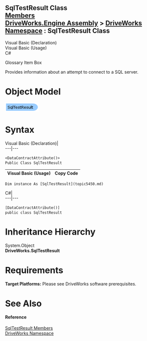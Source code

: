 SqlTestResult Class   
[Members](topic5451.md)   
[DriveWorks.Engine Assembly](topic2156.md) > [DriveWorks Namespace](topic2159.md) : SqlTestResult Class  
---  
  
Visual Basic (Declaration)    
Visual Basic (Usage)    
C# 

Glossary Item Box

Provides information about an attempt to connect to a SQL server. 

# Object Model

![](dotnetdiagramimages/image274.png)

# Syntax

Visual Basic (Declaration)|   
---|---  
      
    
    <DataContractAttribute()>
    Public Class SqlTestResult   
  
Visual Basic (Usage)| Copy Code  
---|---  
      
    
    Dim instance As [SqlTestResult](topic5450.md)  
  
C#|   
---|---  
      
    
    [DataContractAttribute()]
    public class SqlTestResult   
  
# Inheritance Hierarchy

System.Object  
**DriveWorks.SqlTestResult**  


# Requirements

**Target Platforms:** Please see DriveWorks software prerequisites.

# See Also

#### Reference

[SqlTestResult Members](topic5451.md)   
[DriveWorks Namespace](topic2159.md)


